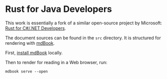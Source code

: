 # Rust for Java Developers

This work is essentially a fork of a similar open-source project by Microsoft: [Rust for C#/.NET Developers][rust-dotnet].

The document sources can be found in the `src` directory. It is structured for
rendering with [mdBook].

First, [install mdBook] locally.

Then to render for reading in a Web browser, run:

    mdbook serve --open

  [mdBook]: https://rust-lang.github.io/mdBook/
  [install mdBook]: https://rust-lang.github.io/mdBook/guide/installation.html
  [rust-dotnet]: https://microsoft.github.io/rust-for-dotnet-devs/latest/introduction.html